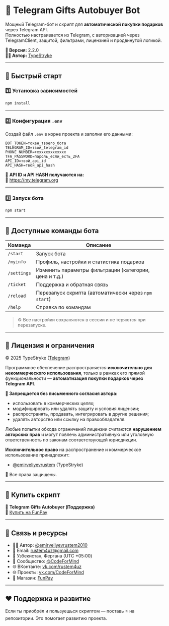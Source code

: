 # 🎁 Telegram Gifts Autobuyer Bot

Мощный Telegram-бот и скрипт для **автоматической покупки подарков** через Telegram API.  
Полностью настраивается из Telegram, с авторизацией через TelegramClient, защитой, фильтрами, лицензией и продвинутой логикой.

**🔖 Версия:** 2.2.0  
**👨‍💻 Автор:** [TypeStryke](https://t.me/emirveliyevrustem)

---

## 🚀 Быстрый старт

### 1️⃣ Установка зависимостей

```bash
npm install
```

---

### 2️⃣ Конфигурация `.env`

Создай файл `.env` в корне проекта и заполни его данными:

```
BOT_TOKEN=токен_твоего_бота
TELEGRAM_ID=твой_telegram_id
PHONE_NUMBER=+xxxxxxxxxxxxx
TFA_PASSWORD=пароль_если_есть_2FA
API_ID=твой_api_id
API_HASH=твой_api_hash
```

📌 **API ID и API HASH получаются на:**  
🔗 https://my.telegram.org

---

### 3️⃣ Запуск бота

```bash
npm start
```

---

## 🤖 Доступные команды бота

| Команда       | Описание |
|---------------|----------|
| `/start`      | Запуск бота |
| `/myinfo`     | Профиль, настройки и статистика подарков |
| `/settings`   | Изменить параметры фильтрации (категории, цена и т.д.) |
| `/ticket`     | Поддержка и обратная связь |
| `/reload`     | Перезапуск скрипта (автоматически через `npm start`) |
| `/help`       | Справка по командам |

> ⚙️ Все настройки сохраняются в сессии и не теряются при перезапуске.

---

## 🔐 Лицензия и ограничения

© 2025 TypeStryke ([Telegram](https://t.me/emirveliyevrustem))

Программное обеспечение распространяется **исключительно для некоммерческого использования**, только в рамках его прямой функциональности — **автоматизация покупки подарков через Telegram API**.

**🚫 Запрещается без письменного согласия автора:**
- использовать в коммерческих целях;
- модифицировать или удалять защиту и условия лицензии;
- распространять, продавать, интегрировать в другие решения;
- удалять авторство или ссылку на правообладателя.

Любые попытки обхода ограничений лицензии считаются **нарушением авторских прав** и могут повлечь административную или уголовную ответственность по законам соответствующей юрисдикции.

**Исключительное право** на распространение и коммерческое использование принадлежит:
- [@emirveliyevrustem](https://t.me/emirveliyevrustem) (TypeStryke)

📌 Все права защищены.

---

## 💼 Купить скрипт

🛒 **Telegram Gifts Autobuyer (Поддержка)**  
🔗 [Купить на FunPay](https://funpay.com/lots/offer?id=46474312)

---

## 📲 Связь и ресурсы

- 👨‍💻 Автор: [@emirveliyevrustem2010](https://t.me/emirveliyevrustem2010)
- 📧 Email: rustem4uz@gmail.com
- 📍 Узбекистан, Фергана (UTC +05:00)
- 💬 Сообщество: [@CodeForMind](https://t.me/CodeForMind)
- 🌐 ВКонтакте: [vk.com/rustem4uz](https://vk.com/rustem4uz)
- 🌐 Проекты: [vk.com/CodeForMind](https://vk.com/CodeForMind)
- 🛒 Магазин: [FunPay](https://funpay.com/users/14766772/)

---

## ❤️ Поддержка и развитие

Если ты приобрёл и пользуешься скриптом — поставь ⭐ на репозитории. Это помогает развитию проекта.

